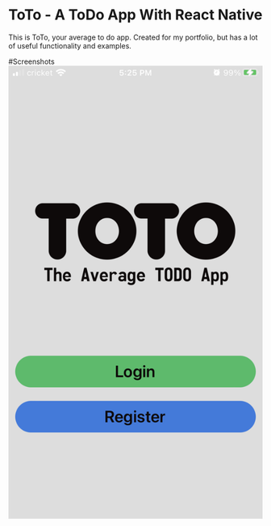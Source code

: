 # ToTo - A ToDo App With React Native
This is ToTo, your average to do app. Created for my portfolio, but has a lot of useful functionality and examples.

#Screenshots
![Landing page](/screenshots/screenshot_landing.png?raw=true "Landing")
